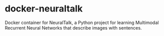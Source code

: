 # docker-neuraltalk
Docker container for NeuralTalk, a Python project for learning Multimodal Recurrent Neural Networks that describe images with sentences.
